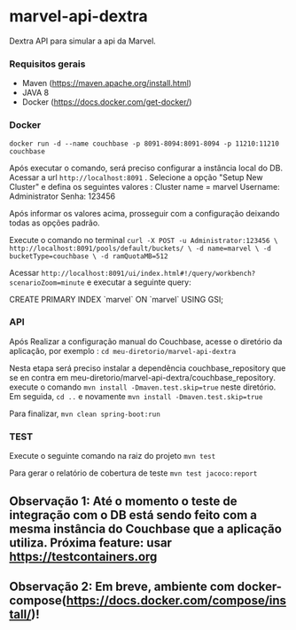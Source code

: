 # marvel-api-dextra
Dextra API para simular a api da Marvel.

### Requisitos gerais
* Maven (https://maven.apache.org/install.html)
* JAVA 8
* Docker (https://docs.docker.com/get-docker/)

### Docker
`docker run -d --name couchbase -p 8091-8094:8091-8094 -p 11210:11210 couchbase`

Após executar o comando, será preciso configurar a instância local do DB. Acessar a url `http://localhost:8091` .
Selecione a opção "Setup New Cluster" e defina os seguintes valores :
Cluster name = marvel
Username: Administrator
Senha: 123456

Após informar os valores acima, prosseguir com a configuração deixando todas as opções padrão.

Execute o comando no terminal `curl -X POST -u Administrator:123456 \
            http://localhost:8091/pools/default/buckets/ \
            -d name=marvel \
            -d bucketType=couchbase \
            -d ramQuotaMB=512`

Acessar `http://localhost:8091/ui/index.html#!/query/workbench?scenarioZoom=minute` 
e executar a seguinte query: 

CREATE PRIMARY INDEX \`marvel\`  ON \`marvel\` USING GSI;

### API
Após Realizar a configuração manual do Couchbase, acesse o diretório da aplicação, por exemplo : `cd meu-diretorio/marvel-api-dextra`

Nesta etapa será preciso instalar a dependência couchbase_repository que se en contra em meu-diretorio/marvel-api-dextra/couchbase_repository.
execute o comando `mvn install -Dmaven.test.skip=true` neste diretório. Em seguida, `cd ..` e novamente `mvn install -Dmaven.test.skip=true`

Para finalizar, `mvn clean spring-boot:run`


### TEST
Execute o seguinte comando na raiz do projeto
`mvn test`

Para gerar o relatório de cobertura de teste
`mvn test jacoco:report`

## Observação 1: Até o momento o teste de integração com o DB está sendo feito com a mesma instância do Couchbase que a aplicação utiliza. Próxima feature: usar https://testcontainers.org

## Observação 2: Em breve, ambiente com docker-compose(https://docs.docker.com/compose/install/)!  



